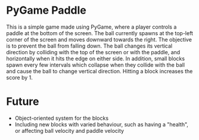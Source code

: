 # PyGame Paddle

This is a simple game made using PyGame, where a player controls a paddle at the bottom of the screen. The ball currently spawns at the top-left corner of the screen and moves downward towards the right. The objective is to prevent the ball from falling down. The ball changes its vertical direction by colliding with the top of the screen or with the paddle, and horizontally when it hits the edge on either side.
In addition, small blocks spawn every few intervals which collapse when they collide with the ball and cause the ball to change vertical direction. Hitting a block increases the score by 1.

# Future

- Object-oriented system for the blocks
- Including new blocks with varied behaviour, such as having a "health", or affecting ball velocity and paddle velocity
